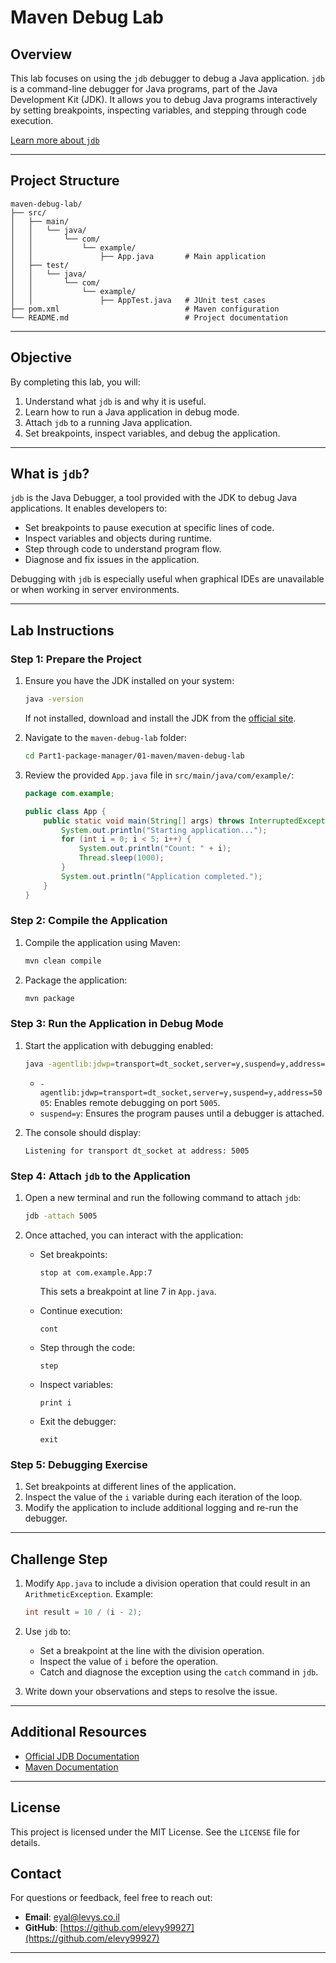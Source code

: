
# Maven Debug Lab

## Overview

This lab focuses on using the `jdb` debugger to debug a Java application. `jdb` is a command-line debugger for Java programs, part of the Java Development Kit (JDK). It allows you to debug Java programs interactively by setting breakpoints, inspecting variables, and stepping through code execution.

[Learn more about `jdb`](https://docs.oracle.com/en/java/javase/11/tools/jdb.html)

---
## **Project Structure**
```
maven-debug-lab/
├── src/
│   ├── main/
│   │   └── java/
│   │       └── com/
│   │           └── example/
│   │               ├── App.java       # Main application
│   ├── test/
│   │   └── java/
│   │       └── com/
│   │           └── example/
│   │               ├── AppTest.java   # JUnit test cases
├── pom.xml                            # Maven configuration
└── README.md                          # Project documentation
```
---
## Objective

By completing this lab, you will:

1. Understand what `jdb` is and why it is useful.
2. Learn how to run a Java application in debug mode.
3. Attach `jdb` to a running Java application.
4. Set breakpoints, inspect variables, and debug the application.

---

## What is `jdb`?

`jdb` is the Java Debugger, a tool provided with the JDK to debug Java applications. It enables developers to:

- Set breakpoints to pause execution at specific lines of code.
- Inspect variables and objects during runtime.
- Step through code to understand program flow.
- Diagnose and fix issues in the application.

Debugging with `jdb` is especially useful when graphical IDEs are unavailable or when working in server environments.

---

## Lab Instructions

### Step 1: Prepare the Project

1. Ensure you have the JDK installed on your system:
   ```bash
   java -version
   ```
   If not installed, download and install the JDK from the [official site](https://www.oracle.com/java/technologies/javase-downloads.html).

2. Navigate to the `maven-debug-lab` folder:
   ```bash
   cd Part1-package-manager/01-maven/maven-debug-lab
   ```

3. Review the provided `App.java` file in `src/main/java/com/example/`:
   ```java
   package com.example;

   public class App {
       public static void main(String[] args) throws InterruptedException {
           System.out.println("Starting application...");
           for (int i = 0; i < 5; i++) {
               System.out.println("Count: " + i);
               Thread.sleep(1000);
           }
           System.out.println("Application completed.");
       }
   }
   ```

### Step 2: Compile the Application

1. Compile the application using Maven:
   ```bash
   mvn clean compile
   ```

2. Package the application:
   ```bash
   mvn package
   ```

### Step 3: Run the Application in Debug Mode

1. Start the application with debugging enabled:
   ```bash
   java -agentlib:jdwp=transport=dt_socket,server=y,suspend=y,address=5005 -cp target/maven-debug-lab-1.0-SNAPSHOT.jar com.example.App
   ```
   - `-agentlib:jdwp=transport=dt_socket,server=y,suspend=y,address=5005`: Enables remote debugging on port `5005`.
   - `suspend=y`: Ensures the program pauses until a debugger is attached.

2. The console should display:
   ```
   Listening for transport dt_socket at address: 5005
   ```

### Step 4: Attach `jdb` to the Application

1. Open a new terminal and run the following command to attach `jdb`:
   ```bash
   jdb -attach 5005
   ```

2. Once attached, you can interact with the application:
   - Set breakpoints:
     ```
     stop at com.example.App:7
     ```
     This sets a breakpoint at line 7 in `App.java`.

   - Continue execution:
     ```
     cont
     ```

   - Step through the code:
     ```
     step
     ```

   - Inspect variables:
     ```
     print i
     ```

   - Exit the debugger:
     ```
     exit
     ```

### Step 5: Debugging Exercise

1. Set breakpoints at different lines of the application.
2. Inspect the value of the `i` variable during each iteration of the loop.
3. Modify the application to include additional logging and re-run the debugger.

---

## Challenge Step

1. Modify `App.java` to include a division operation that could result in an `ArithmeticException`. Example:
   ```java
   int result = 10 / (i - 2);
   ```

2. Use `jdb` to:
   - Set a breakpoint at the line with the division operation.
   - Inspect the value of `i` before the operation.
   - Catch and diagnose the exception using the `catch` command in `jdb`.

3. Write down your observations and steps to resolve the issue.

---

## Additional Resources

- [Official JDB Documentation](https://docs.oracle.com/en/java/javase/11/tools/jdb.html)
- [Maven Documentation](https://maven.apache.org/guides/)

---

## License

This project is licensed under the MIT License. See the `LICENSE` file for details.

## **Contact**
For questions or feedback, feel free to reach out:
- **Email**: eyal@levys.co.il
- **GitHub**: [https://github.com/elevy99927](https://github.com/elevy99927)

---
